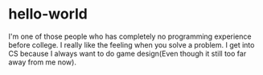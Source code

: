 # hello-world
I'm one of those people who has completely no programming experience before college. I really like the feeling when you solve a problem.
I get into CS because I always want to do game design(Even though it still too far away from me now).
